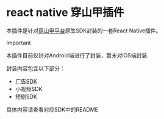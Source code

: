 # react native 穿山甲插件

本插件是针对[穿山甲平台](https://www.csjplatform.com/)原生SDK封装的一套React Native插件。

> [!IMPORTANT]
> 本插件目前仅针对Android端进行了封装，暂未对iOS端封装.

封装内容包含以下部分：
* [广告SDK](https://github.com/blacksharksjc/rn-csj/tree/main/packages/ad/README.md)
* 小视频SDK
* 短剧SDK

具体内容请查看对应SDK中的README

